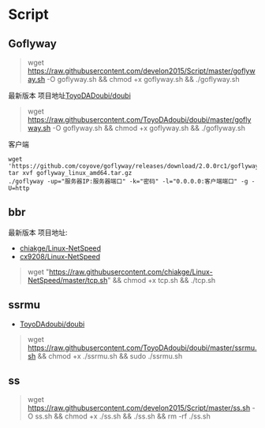 # Script
## Goflyway
> wget https://raw.githubusercontent.com/develon2015/Script/master/goflyway.sh -O goflyway.sh && chmod +x goflyway.sh && ./goflyway.sh <br/>

最新版本 项目地址<a href="https://www.github.com/ToyoDAdoubi/doubi">ToyoDADoubi/doubi</a>
> wget https://raw.githubusercontent.com/ToyoDAdoubi/doubi/master/goflyway.sh -O goflyway.sh && chmod +x goflyway.sh && ./goflyway.sh  <br/>

客户端
```
wget 'https://github.com/coyove/goflyway/releases/download/2.0.0rc1/goflyway_linux_amd64.tar.gz'
tar xvf goflyway_linux_amd64.tar.gz
./goflyway -up="服务器IP:服务器端口" -k="密码" -l="0.0.0.0:客户端端口" -g -U=http
```


## bbr
最新版本 项目地址:

* [chiakge/Linux-NetSpeed](https://github.com/chiakge/Linux-NetSpeed)
* [cx9208/Linux-NetSpeed](https://github.com/cx9208/Linux-NetSpeed)

> wget "https://raw.githubusercontent.com/chiakge/Linux-NetSpeed/master/tcp.sh" && chmod +x tcp.sh && ./tcp.sh<br>

## ssrmu

* [ToyoDAdoubi/doubi](https://github.com/ToyoDAdoubi/doubi)
> wget https://raw.githubusercontent.com/ToyoDAdoubi/doubi/master/ssrmu.sh && chmod +x ./ssrmu.sh && sudo ./ssrmu.sh

## ss
> wget https://raw.githubusercontent.com/develon2015/Script/master/ss.sh -O ss.sh && chmod +x ./ss.sh && ./ss.sh && rm -rf ./ss.sh


